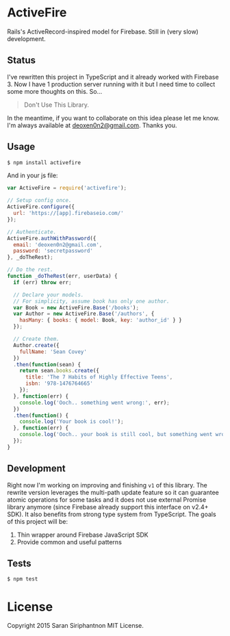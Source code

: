 # ActiveFire
Rails's ActiveRecord-inspired model for Firebase. Still in (very slow) development.

## Status

I've rewritten this project in TypeScript and it already worked with Firebase 3. Now I have 1 production server running with it but I need time to collect some more thoughts on this. So...

> Don't Use This Library.

In the meantime, if you want to collaborate on this idea please let me know. I'm always available at deoxen0n2@gmail.com. Thanks you.

## Usage
```bash
$ npm install activefire
```

And in your js file:
```js
var ActiveFire = require('activefire');

// Setup config once.
ActiveFire.configure({
  url: 'https://[app].firebaseio.com/'
});

// Authenticate.
ActiveFire.authWithPassword({
  email: 'deoxen0n2@gmail.com',
  password: 'secretpassword'
}, _doTheRest);

// Do the rest.
function _doTheRest(err, userData) {
  if (err) throw err;

  // Declare your models.
  // For simplicity, assume book has only one author.
  var Book = new ActiveFire.Base('/books');
  var Author = new ActiveFire.Base('/authors', {
    hasMany: { books: { model: Book, key: 'author_id' } }
  });

  // Create them.
  Author.create({
    fullName: 'Sean Covey'
  })
  .then(function(sean) {
    return sean.books.create({
      title: 'The 7 Habits of Highly Effective Teens',
      isbn: '978-1476764665'
    });
  }, function(err) {
    console.log('Ooch.. something went wrong:', err);
  })
  .then(function() {
    console.log('Your book is cool!');
  }, function(err) {
    console.log('Ooch.. your book is still cool, but something went wrong:', err);
  });
}
```

## Development

Right now I'm working on improving and finishing `v1` of this library. The rewrite version leverages the multi-path update feature so it can guarantee atomic operations for some tasks and it does not use external Promise library anymore (since Firebase already support this interface on v2.4+ SDK). It also benefits from strong type system from TypeScript. The goals of this project will be:

1. Thin wrapper around Firebase JavaScript SDK
2. Provide common and useful patterns

## Tests
```bash
$ npm test
```

# License
Copyright 2015 Saran Siriphantnon MIT License.
